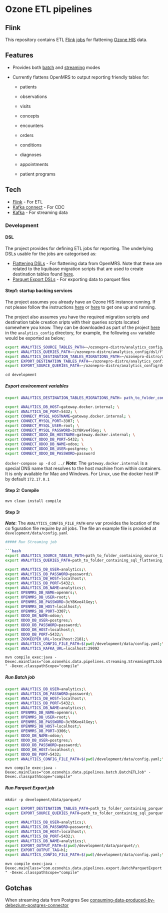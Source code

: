 
# Ozone ETL pipelines

## Flink

  

This repository contains ETL [Flink](hhttps://ci.apache.org/projects/flink/flink-docs-master/) [jobs](https://ci.apache.org/projects/flink/flink-docs-master/docs/internals/job_scheduling/#:~:text=A%20Flink%20job%20is%20first,it%20cancels%20all%20running%20tasks) for flattening [Ozone HIS](https://github.com/ozone-his) data.

## Features

  

- Provides both [batch]() and [streaming]() modes

- Currently flattens OpenMRS to output reporting friendly tables for:

  - patients

  - observations

  - visits

  - concepts

  - encounters

  - orders

  - conditions

  - diagnoses

  - appointments

  - patient programs



## Tech

- [Flink](hhttps://ci.apache.org/projects/flink/flink-docs-master/) - For ETL
- [Kafka connect](https://docs.confluent.io/platform/current/connect/index.html) - For CDC
- [Kafka](https://kafka.apache.org/) - For streaming data

### Development

#### DSL

The project provides for defining ETL jobs for reporting. The underlying DSLs usable for the jobs are categorised as:
- [Flattening DSLs](https://github.com/ozone-his/ozonepro-distro/analytics_config/dsl/flattening/README.md) - For flattening data from OpenMRS. Note that these are related to the liquibase migration scripts that are used to create destination tables found [here](https://github.com/ozone-his/ozonepro-distro/analytics_config/liquibase/analytics/).
- [Parquet Export DSLs](https://github.com/ozone-his/ozonepro-distro/analytics_config/dsl/export/README.md) - For exporting data to parquet files


#### Step1:  startup backing services
The project assumes you already have an Ozone HIS instance running. If not please follow the instructions [here](https://github.com/ozone-his/ozone-docker) or [here](https://github.com/ozone-his/ozonepro-docker) to get one up and running.

The project also assumes you have the required migration scripts and destination table creation sripts with their queries scripts located somewhere you know. They can be downloaded as part of the project [here](https://github.com/ozone-his/ozonepro-distro) in the `analytics_config` directory, for example, the following `env` variable would be exported as below;

```bash
export ANALYTICS_SOURCE_TABLES_PATH=~/ozonepro-distro/analytics_config/dsl/flattening/tables/;
export ANALYTICS_QUERIES_PATH=~/ozonepro-distro/analytics_config/dsl/flattening/queries/;
export ANALYTICS_DESTINATION_TABLES_MIGRATIONS_PATH=~/ozonepro-distro/analytics_config/liquibase/analytics/;
export EXPORT_DESTINATION_TABLES_PATH=~/ozonepro-distro/analytics_config/dsl/export/tables/;
export EXPORT_SOURCE_QUERIES_PATH=~/ozonepro-distro/analytics_config/dsl/export/queries;
```

```cd development```
##### Export environment variables

```bash
export ANALYTICS_DESTINATION_TABLES_MIGRATIONS_PATH= path_to_folder_containing_liquibase_destination_tables_migrations;\
```
```bash
export ANALYTICS_DB_HOST=gateway.docker.internal; \
export ANALYTICS_DB_PORT=5432; \
export CONNECT_MYSQL_HOSTNAME=gateway.docker.internal; \
export CONNECT_MYSQL_PORT=3307; \
export CONNECT_MYSQL_USER=root; \
export CONNECT_MYSQL_PASSWORD=3cY8Kve4lGey; \
export CONNECT_ODOO_DB_HOSTNAME=gateway.docker.internal; \
export CONNECT_ODOO_DB_PORT=5432; \
export CONNECT_ODOO_DB_NAME=odoo; \
export CONNECT_ODOO_DB_USER=postgres; \
export CONNECT_ODOO_DB_PASSWORD=password
```

```docker-compose up -d```
```cd ../```
***Note***: The `gateway.docker.internal` is a special DNS name that resolves to the host machine from within containers. It is only available for Mac and Windows. For Linux, use the docker host IP by default ```172.17.0.1```

#### Step 2: Compile
```mvn clean install compile```

#### Step 3:
***Note***: The `ANALYTICS_CONFIG_FILE_PATH` env var provides the location of the co figuration file require by all jobs. The file an example file is provided at `development/data/config.yaml`

```bash
##### Run Streaming job

```bash
export ANALYTICS_SOURCE_TABLES_PATH=path_to_folder_containing_source_tables_to_query_from;\
export ANALYTICS_QUERIES_PATH=path_to_folder_containing_sql_flattening_queries;\
```

``` bash
export ANALYTICS_DB_USER=analytics;\
export ANALYTICS_DB_PASSWORD=password;\
export ANALYTICS_DB_HOST=localhost;\
export ANALYTICS_DB_PORT=5432;\
export ANALYTICS_DB_NAME=analytics;\
export OPENMRS_DB_NAME=openmrs;\
export OPENMRS_DB_USER=root;\
export OPENMRS_DB_PASSWORD=3cY8Kve4lGey;\
export OPENMRS_DB_HOST=localhost;\
export OPENMRS_DB_PORT=3307;\
export ODOO_DB_NAME=odoo;\
export ODOO_DB_USER=postgres;\
export ODOO_DB_PASSWORD=password;\
export ODOO_DB_HOST=localhost;\
export ODOO_DB_PORT=5432;\
export ZOOKEEPER_URL=localhost:2181;\
export ANALYTICS_CONFIG_FILE_PATH=$(pwd)/development/data/config.yaml;\
export ANALYTICS_KAFKA_URL=localhost:29092
```

```mvn compile exec:java -Dexec.mainClass="com.ozonehis.data.pipelines.streaming.StreamingETLJob" -Dexec.classpathScope="compile"```

##### Run Batch job
```bash
export ANALYTICS_DB_USER=analytics;\
export ANALYTICS_DB_PASSWORD=password;\
export ANALYTICS_DB_HOST=localhost;\
export ANALYTICS_DB_PORT=5432;\
export ANALYTICS_DB_NAME=analytics;\
export OPENMRS_DB_NAME=openmrs;\
export OPENMRS_DB_USER=root;\
export OPENMRS_DB_PASSWORD=3cY8Kve4lGey;\
export OPENMRS_DB_HOST=localhost;\
export OPENMRS_DB_PORT=3306;\
export ODOO_DB_NAME=odoo;\
export ODOO_DB_USER=postgres;\
export ODOO_DB_PASSWORD=password;\
export ODOO_DB_HOST=localhost;\
export ODOO_DB_PORT=5432;
export ANALYTICS_CONFIG_FILE_PATH=$(pwd)/development/data/config.yaml;\
```
```mvn compile exec:java -Dexec.mainClass="com.ozonehis.data.pipelines.batch.BatchETLJob" -Dexec.classpathScope="compile"```

##### Run Parquet Export job
```mkdir -p development/data/parquet/```

```bash
export EXPORT_DESTINATION_TABLES_PATH=path_to_folder_containing_parquet_destination_tables_to_query_to;
export EXPORT_SOURCE_QUERIES_PATH=path_to_folder_containing_sql_parquet_queries;
```

``` bash
export ANALYTICS_DB_USER=analytics;\
export ANALYTICS_DB_PASSWORD=password;\
export ANALYTICS_DB_HOST=localhost;\
export ANALYTICS_DB_PORT=5432;\
export ANALYTICS_DB_NAME=analytics;\
export EXPORT_OUTPUT_PATH=$(pwd)/development/data/parquet/;\
export EXPORT_OUTPUT_TAG=h1;
export ANALYTICS_CONFIG_FILE_PATH=$(pwd)/development/data/config.yaml;\
```
```mvn compile exec:java -Dexec.mainClass="com.ozonehis.data.pipelines.export.BatchParquetExport" -Dexec.classpathScope="compile"```


## Gotchas
When streaming data from Postgres See
[consuming-data-produced-by-debezium-postgres-connector](https://nightlies.apache.org/flink/flink-docs-master/docs/connectors/table/formats/debezium/#consuming-data-produced-by-debezium-postgres-connector)
